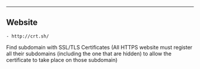 --- ---

<h2>Website</h2>

```Terminal
- http://crt.sh/
```

Find subdomain with SSL/TLS Certificates (All HTTPS website must register all their subdomains (including the one that are hidden) to allow the certificate to take place on those subdomain)

